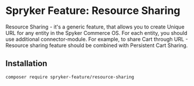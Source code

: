 # Spryker Feature: Resource Sharing

Resource Sharing - it's a generic feature, that allows you to create Unique URL for any entity in the Spyker Commerce OS. For each entity, you should use additional connector-module. For example, to share Cart through URL - Resource sharing feature should be combined with Persistent Cart Sharing.

## Installation

```
composer require spryker-feature/resource-sharing
```
